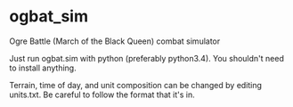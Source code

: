 # ogbat_sim
Ogre Battle (March of the Black Queen) combat simulator

Just run ogbat.sim with python (preferably python3.4). You shouldn't need to install anything.

Terrain, time of day, and unit composition can be changed by editing units.txt. Be careful to follow the format that it's in.
